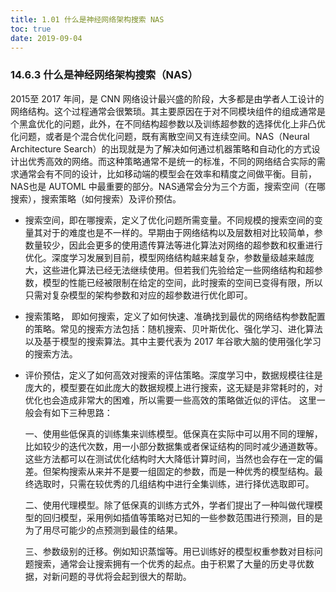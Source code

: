 ```yaml
---
title: 1.01 什么是神经网络架构搜索 NAS
toc: true
date: 2019-09-04
---
```


###  14.6.3 什么是神经网络架构搜索（NAS）

2015至 2017 年间，是 CNN 网络设计最兴盛的阶段，大多都是由学者人工设计的网络结构。这个过程通常会很繁琐。其主要原因在于对不同模块组件的组成通常是个黑盒优化的问题，此外，在不同结构超参数以及训练超参数的选择优化上非凸优化问题，或者是个混合优化问题，既有离散空间又有连续空间。NAS（Neural Architecture Search）的出现就是为了解决如何通过机器策略和自动化的方式设计出优秀高效的网络。而这种策略通常不是统一的标准，不同的网络结合实际的需求通常会有不同的设计，比如移动端的模型会在效率和精度之间做平衡。目前，NAS也是 AUTOML 中最重要的部分。NAS通常会分为三个方面，搜索空间（在哪搜索），搜索策略（如何搜索）及评价预估。

- 搜索空间，即在哪搜索，定义了优化问题所需变量。不同规模的搜索空间的变量其对于的难度也是不一样的。早期由于网络结构以及层数相对比较简单，参数量较少，因此会更多的使用遗传算法等进化算法对网络的超参数和权重进行优化。深度学习发展到目前，模型网络结构越来越复杂，参数量级越来越庞大，这些进化算法已经无法继续使用。但若我们先验给定一些网络结构和超参数，模型的性能已经被限制在给定的空间，此时搜索的空间已变得有限，所以只需对复杂模型的架构参数和对应的超参数进行优化即可。

- 搜索策略， 即如何搜索，定义了如何快速、准确找到最优的网络结构参数配置的策略。常见的搜索方法包括：随机搜索、贝叶斯优化、强化学习、进化算法以及基于模型的搜索算法。其中主要代表为 2017 年谷歌大脑的使用强化学习的搜索方法。

- 评价预估，定义了如何高效对搜索的评估策略。深度学习中，数据规模往往是庞大的，模型要在如此庞大的数据规模上进行搜索，这无疑是非常耗时的，对优化也会造成非常大的困难，所以需要一些高效的策略做近似的评估。 这里一般会有如下三种思路：

  一、使用些低保真的训练集来训练模型。低保真在实际中可以用不同的理解，比如较少的迭代次数，用一小部分数据集或者保证结构的同时减少通道数等。这些方法都可以在测试优化结构时大大降低计算时间，当然也会存在一定的偏差。但架构搜索从来并不是要一组固定的参数，而是一种优秀的模型结构。最终选取时，只需在较优秀的几组结构中进行全集训练，进行择优选取即可。

  二、使用代理模型。除了低保真的训练方式外，学者们提出了一种叫做代理模型的回归模型，采用例如插值等策略对已知的一些参数范围进行预测，目的是为了用尽可能少的点预测到最佳的结果。

  三、参数级别的迁移。例如知识蒸馏等。用已训练好的模型权重参数对目标问题搜索，通常会让搜索拥有一个优秀的起点。由于积累了大量的历史寻优数据，对新问题的寻优将会起到很大的帮助。
